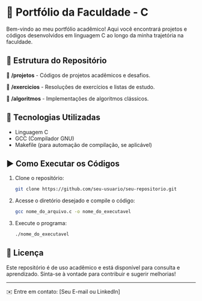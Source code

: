 # 📌 Portfólio da Faculdade - C

Bem-vindo ao meu portfólio acadêmico! Aqui você encontrará projetos e códigos desenvolvidos em linguagem C ao longo da minha trajetória na faculdade.

## 📁 Estrutura do Repositório

📂 **/projetos** - Códigos de projetos acadêmicos e desafios.

📂 **/exercicios** - Resoluções de exercícios e listas de estudo.

📂 **/algoritmos** - Implementações de algoritmos clássicos.

## 🚀 Tecnologias Utilizadas

- Linguagem C
- GCC (Compilador GNU)
- Makefile (para automação de compilação, se aplicável)

## ▶️ Como Executar os Códigos

1. Clone o repositório:
   ```sh
   git clone https://github.com/seu-usuario/seu-repositorio.git
   ```
2. Acesse o diretório desejado e compile o código:
   ```sh
   gcc nome_do_arquivo.c -o nome_do_executavel
   ```
3. Execute o programa:
   ```sh
   ./nome_do_executavel
   ```

## 📜 Licença

Este repositório é de uso acadêmico e está disponível para consulta e aprendizado. Sinta-se à vontade para contribuir e sugerir melhorias!

---
✉️ Entre em contato: [Seu E-mail ou LinkedIn]

